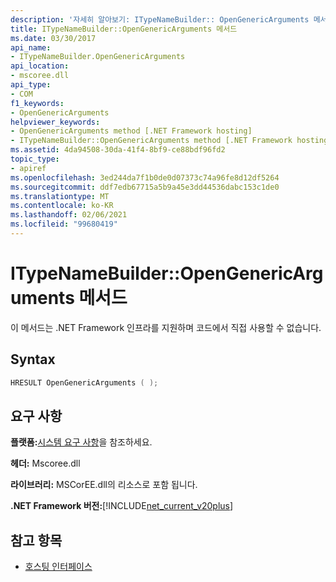 ```yaml
---
description: '자세히 알아보기: ITypeNameBuilder:: OpenGenericArguments 메서드'
title: ITypeNameBuilder::OpenGenericArguments 메서드
ms.date: 03/30/2017
api_name:
- ITypeNameBuilder.OpenGenericArguments
api_location:
- mscoree.dll
api_type:
- COM
f1_keywords:
- OpenGenericArguments
helpviewer_keywords:
- OpenGenericArguments method [.NET Framework hosting]
- ITypeNameBuilder::OpenGenericArguments method [.NET Framework hosting]
ms.assetid: 4da94508-30da-41f4-8bf9-ce88bdf96fd2
topic_type:
- apiref
ms.openlocfilehash: 3ed244da7f1b0de0d07373c74a96fe8d12df5264
ms.sourcegitcommit: ddf7edb67715a5b9a45e3dd44536dabc153c1de0
ms.translationtype: MT
ms.contentlocale: ko-KR
ms.lasthandoff: 02/06/2021
ms.locfileid: "99680419"
---
```

# <a name="itypenamebuilderopengenericarguments-method"></a>ITypeNameBuilder::OpenGenericArguments 메서드

이 메서드는 .NET Framework 인프라를 지원하며 코드에서 직접 사용할 수 없습니다.  
  
## <a name="syntax"></a>Syntax  
  
```cpp  
HRESULT OpenGenericArguments ( );  
```  
  
## <a name="requirements"></a>요구 사항  

 **플랫폼:**[시스템 요구 사항](../../get-started/system-requirements.md)을 참조하세요.  
  
 **헤더:** Mscoree.dll  
  
 **라이브러리:** MSCorEE.dll의 리소스로 포함 됩니다.  
  
 **.NET Framework 버전:**[!INCLUDE[net_current_v20plus](../../../../includes/net-current-v20plus-md.md)]  
  
## <a name="see-also"></a>참고 항목

- [호스팅 인터페이스](hosting-interfaces.md)
